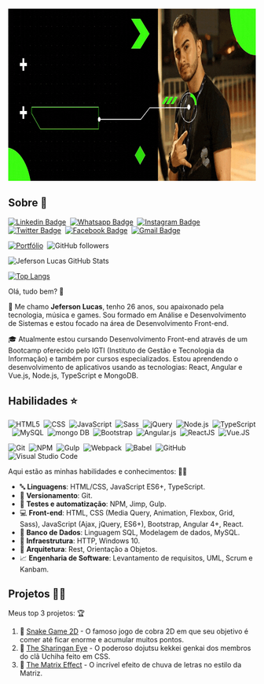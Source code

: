 <p align="center">
	<img src="./assets/front-end-developer.gif" width="900" height="350">
</p>

## Sobre 🧔

[![Linkedin Badge](https://img.shields.io/badge/-Jeferson%20Lucas-blue?style=flat-square&logo=Linkedin&logoColor=white&link=https://www.linkedin.com/in/jeferson-lucas/)](https://www.linkedin.com/in/jeferson-lucas/)&nbsp;
[![Whatsapp Badge](https://img.shields.io/badge/-Jeferson%20Lucas-4fc65a?style=flat-square&logo=Whatsapp&logoColor=white&link=https://api.whatsapp.com/send?phone=+556198453785&text=Olá,+tudo+bem?&source=&data=&app_absent=)](https://api.whatsapp.com/send?phone=+556198453785&text=Olá,+tudo+bem?&source=&data=&app_absent=)&nbsp;
[![Instagram Badge](https://img.shields.io/badge/-jeferson.luckas-ec544c?style=flat-square&logo=Instagram&logoColor=white&link=https://www.instagram.com/jeferson.luckas/)](https://www.instagram.com/jeferson.luckas/)&nbsp;
[![Twitter Badge](https://img.shields.io/twitter/url?label=JefersonLuckas&style=social&url=https%3A%2F%2Ftwitter.com%2FJefersonLuckas)](https://twitter.com/JefersonLuckas)&nbsp;
[![Facebook Badge](https://img.shields.io/badge/-Jeferson%20Lucas-blue?style=flat-square&logo=Facebook&logoColor=white&link=https://www.facebook.com/profile.php?id=100004317732004)](https://www.facebook.com/profile.php?id=100004317732004)&nbsp;
[![Gmail Badge](https://img.shields.io/badge/-jeferson.luckas-c14438?style=flat-square&logo=Gmail&logoColor=white&link=mailto:jeferson.luckas@gmail.com)](mailto:jeferson.luckas@gmail.com)


[![Portfólio](https://img.shields.io/badge/Jeferson%20Lucas-Portfolio-blue)](https://jefersonlucas.github.io/portfolio)&nbsp;
![GitHub followers](https://img.shields.io/github/followers/JefersonLucas?style=social)

![Jeferson Lucas GitHub Stats](https://github-readme-stats.vercel.app/api?username=JefersonLucas&theme=chartreuse-dark&show_icons=true)

[![Top Langs](https://github-readme-stats.vercel.app/api/top-langs/?username=JefersonLucas&layout=compact&theme=chartreuse-dark)](https://github.com/JefersonLucas/github-readme-stats)

Olá, tudo bem? 👋

👔 Me chamo **Jeferson Lucas**, tenho 26 anos, sou apaixonado pela tecnologia, música e games. Sou formado em Análise e Desenvolvimento de Sistemas e estou focado na área de Desenvolvimento Front-end.

🎓 Atualmente estou cursando Desenvolvimento Front-end através de um Bootcamp oferecido pelo IGTI (Instituto de Gestão e Tecnologia da Informação) e também por cursos especializados. Estou aprendendo o desenvolvimento de aplicativos usando as tecnologias: React, Angular e Vue.js, Node.js, TypeScript e MongoDB.

## Habilidades ⭐

![HTML5](https://img.shields.io/badge/-HTML-fff?style=flat&logo=HTML5)&nbsp;
![CSS](https://img.shields.io/badge/-CSS-fff?style=flat&logo=CSS3&logoColor=1572B6)&nbsp;
![JavaScript](https://img.shields.io/badge/-JavaScript-fff?fff=flat&logoColor=FEAE32&logo=javascript)&nbsp;
![Sass](https://img.shields.io/badge/-Sass-ffffff?style=flat&logo=sass)&nbsp;
![jQuery](https://img.shields.io/badge/-jQuery-4878a0?style=flat&logo=jquery)&nbsp;
![Node.js](https://img.shields.io/badge/-Node.js-5B9856?style=flat&logoColor=fff&logo=node.js)&nbsp;
![TypeScript](https://img.shields.io/badge/-TypeScript-3178c6?style=flat&logo=typescript)&nbsp;
![MySQL](https://img.shields.io/badge/-MySQL-fff?fff=flat&logoColor=00758f&logo=mysql)&nbsp;
![mongo DB](https://img.shields.io/badge/-MongoDB-fff?fff=flat&logoColor=009547&logo=mongodb)&nbsp;
![Bootstrap](https://img.shields.io/badge/-Bootstrap-fff?style=flat&logo=bootstrap&logoColor=563D7C)&nbsp;
![Angular.js](https://img.shields.io/badge/-Angular-c14438?style=flat&logoColor=fff&logo=angular)&nbsp;
![ReactJS](https://img.shields.io/badge/-React-18BCEE?style=flat&logoColor=fff&logo=react)&nbsp;
![Vue.JS](https://img.shields.io/badge/-Vue-333333?style=flat&logo=vue.js)&nbsp;

![Git](https://img.shields.io/badge/-Git-fff?fff=flat&logo=git)&nbsp;
![NPM](https://img.shields.io/badge/-NPM-fff?fff=flat&logo=npm)&nbsp;
![Gulp](https://img.shields.io/badge/-Gulp-fff?cf4647=flat&logo=gulp)&nbsp;
![Webpack](https://img.shields.io/badge/-Webpack-333333?fff=flat&logo=webpack)&nbsp;
![Babel](https://img.shields.io/badge/-Babel-333333?fff=flat&logo=babel)&nbsp;
![GitHub](https://img.shields.io/badge/-GitHub-333333?style=flat&logo=github)&nbsp;
![Visual Studio Code](https://img.shields.io/badge/-Visual%20Studio%20Code-333333?style=flat&logo=visual-studio-code&logoColor=007ACC)&nbsp;

Aqui estão as minhas habilidades e conhecimentos: 🧠🔝

- 🔤 **Linguagens**: HTML/CSS, JavaScript ES6+, TypeScript.
- 🔖 **Versionamento**: Git.
- 📝 **Testes e automatização**: NPM, Jimp, Gulp.
- 💻 **Front-end**: HTML, CSS (Media Query, Animation, Flexbox, Grid, Sass), JavaScript (Ajax, jQuery, ES6+), Bootstrap, Angular 4+, React.
- 🎲 **Banco de Dados**: Linguagem SQL, Modelagem de dados, MySQL.
- 📐 **Infraestrutura**: HTTP, Windows 10.
- 👷 **Arquitetura**: Rest, Orientação a Objetos.
- 📈 **Engenharia de Software**: Levantamento de requisitos, UML, Scrum e Kanbam.

## Projetos 🚀🔝

Meus top 3 projetos: 🏆

1. 🥉 [Snake Game 2D](https://github.com/JefersonLucas/snake-game-2D) - O famoso jogo de cobra 2D em que seu objetivo é comer até ficar enorme e acumular muitos pontos.
2. 🥈 [The Sharingan Eye](https://github.com/JefersonLucas/the-sharingan-eye) - O poderoso dojutsu kekkei genkai dos membros do clã Uchiha feito em CSS.
3. 🥇 [The Matrix Effect](https://github.com/JefersonLucas/the-matrix-effect) - O incrível efeito de chuva de letras no estilo da Matriz.